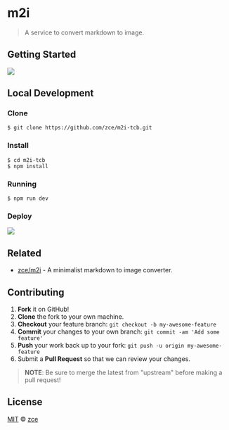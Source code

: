 # m2i

> A service to convert markdown to image.

## Getting Started

[![](https://main.qcloudimg.com/raw/95b6b680ef97026ae10809dbd6516117.svg)](https://console.cloud.tencent.com/tcb/env/index?action=CreateAndDeployCloudBaseProject&appUrl=https%3A%2F%2Fgithub.com%2Fzce%2Fm2i-tcb&branch=master&appName=m2i)

## Local Development

### Clone

```shell
$ git clone https://github.com/zce/m2i-tcb.git
```

### Install

```shell
$ cd m2i-tcb
$ npm install
```

### Running

```shell
$ npm run dev
```

### Deploy

[![](https://main.qcloudimg.com/raw/95b6b680ef97026ae10809dbd6516117.svg)](https://console.cloud.tencent.com/tcb/env/index?action=CreateAndDeployCloudBaseProject&appUrl=https%3A%2F%2Fgithub.com%2Fzce%2Fm2i-tcb&branch=master&appName=m2i)

## Related

- [zce/m2i](https://github.com/zce/m2i) - A minimalist markdown to image converter.

## Contributing

1. **Fork** it on GitHub!
2. **Clone** the fork to your own machine.
3. **Checkout** your feature branch: `git checkout -b my-awesome-feature`
4. **Commit** your changes to your own branch: `git commit -am 'Add some feature'`
5. **Push** your work back up to your fork: `git push -u origin my-awesome-feature`
6. Submit a **Pull Request** so that we can review your changes.

> **NOTE**: Be sure to merge the latest from "upstream" before making a pull request!

## License

[MIT](LICENSE) &copy; [zce](https://zce.me)

